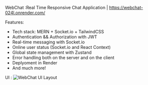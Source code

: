 WebChat :Real Time Responsive Chat Application | https://webchat-024l.onrender.com/

Features:
 * Tech stack: MERN + Socket.io + TailwindCSS
 * Authentication && Authorization with JWT
 * Real-time messaging with Socket.io
 * Online user status (Socket.io and React Context)
 * Global state management with Zustand
 * Error handling both on the server and on the client
 * Deplyoment in Render
 * And much more!

UI :
 ![WebChat UI Layout](https://github.com/Harshathkulal/Webchat/assets/130536991/a297eeb9-bdfb-4a46-81b8-d060d0c5fd0d)

